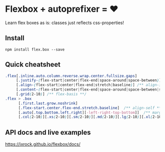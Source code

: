 # Flexbox + autoprefixer = ❤

Learn flex boxes as is: classes just reflects css-properties!

## Install
`npm install flex.box --save`

## Quick cheatsheet
```css
.flex[.inline.auto.column.reverse.wrap.center.fullsize.gaps]
     [.justify-(flex-start|center|flex-end|space-around|space-between)] /** justify-content **/
     [.align-(flex-start|center|flex-end|stretch|baseline)] /** align-items **/
     [.content-(flex-start|center|flex-end|space-around|space-between|stretch)] /** align-content **/
     [.grid(2-10)] /** flex-basis **/
.flex > .box
      [.first.last.grow.noshrink]
      [.flex-start.center.flex-end.stretch.baseline]  /** align-self **/
      [.auto[.top.bottom.left.right][-left-right-top-bottom]]  /** margin **/
      [.col(2-10)][.xs(2-10)][.sm(2-10)][.md(2-10)][.lg(2-10)][.xl(2-10)] /** flex-basis **/
```

## API docs and live examples
https://ixrock.github.io/flexbox/docs/

